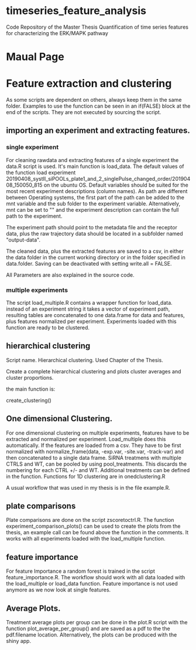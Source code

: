 # timeseries_feature_analysis
Code Repository of the Master Thesis Quantification of time series features for characterizing the ERK/MAPK pathway

# Maual Page

# Feature extraction and clustering
As some scripts are dependent on others, always keep them in the same folder.
Examples to use the function can be seen in an if(FALSE) block at the end of the scripts. They are not executed by sourcing the script.
## importing an experiment and extracting features.
### single experiment
For cleaning rawdata and extracting features of a single experiment the data.R script is used.
It's main function is load_data. The default values of the function load experiment 20190408_systII_siPOOLs_plate1_and_2_singlePulse_changed_order/20190408_150050_815 on the ubuntu OS. Default variables should be suited for the most recent experiment descriptions (column names).
As path are different between Operating systems, the first part of the path can be added to the mnt variable and the sub folder to the experiment variable. Alternatively, mnt can be set to "" and the experiment description can contain the full path to the experiment. 

The experiment path should point to the metadata file and the receptor data, plus the raw trajectory data should be located in a subfolder named "output-data".

The cleaned data, plus the extracted features are saved to a csv, in either the data folder in the current working directory or in the folder specified in data.folder. Saving can be deactivated with setting write.all = FALSE.

All Parameters are also explained in the source code.

### multiple experiments
The script load_multiple.R contains a wrapper function for load_data. instead of an experiment string it takes a vector of experiment path, resulting tables are concatenated to one data.frame for data and features, plus features normalized per experiment. Experiments loaded with this function are ready to be clustered.

## hierarchical clustering
Script name. Hierarchical clustering. Used Chapter of the Thesis.

Create a complete hierarchical clustering and plots cluster averages and cluster proportions.

the main function is:

create_clustering()

## One dimensional Clustering.
For one dimensional clustering on multiple experiments, features have to be extracted and normalized per experiment. Load_multiple does this automatically.
If the features are loaded from a csv. They have to be first normalized with normalize_frame(data, -exp.var, -site.var, -track-var) and then concatenated to a single data frame.
SiRNA treatmens with multiple CTRLS and WT, can be pooled by using pool_treatments. This discards the numbering for each CTRL +/- and WT. Additional treatments can be defined in the function.
Functions for 1D clustering are in onedclustering.R

A usual workflow that was used in my thesis is in the file example.R.

## plate comparisons
Plate comparisons are done on the script zscoretoctrl.R. The function experiment_comparison_plots() can be used to create the plots from the thesis, an example call can be found above the function in the comments. It works with all experiments loaded with the load_multiple function.

## feature importance
For feature Importance a random forest is trained in the script feature_importance.R. The workflow should work with all data loaded with the load_multiple or load_data function. Feature importance is not used anymore as we now look at single features.

## Average Plots.
Treatment average plots per group can be done in the plot.R script with the function plot_average_per_group() and are saved as a pdf to the the pdf.filename location.
Alternatively, the plots can be produced with the shiny app.